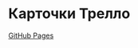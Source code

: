 # Карточки Трелло

[GitHub Pages]([https://prekinii.github.io/Trello-js/](https://prekinii.github.io/Trello-js/))


